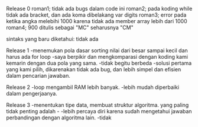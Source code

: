 Release 0
roman1; tidak ada bugs dalam code ini
roman2; pada koding while tidak ada bracket, dan ada koma dibelakang var digits
roman3; error pada ketika angka melebihi 1000 karena tidak ada member array lebih dari 1000
roman4; 900 ditulis sebagai "MC" seharusnya "CM"

sintaks yang baru diketahui: tidak ada

Release 1
-menemukan pola dasar sorting nilai dari besar sampai kecil dan harus ada for loop
-saya berpikir dan mengkomparasi dengan koding kami kemarin dengan dua pola yang sama.
-tidak begitu berbeda
-solusi pertama yang kami pilih, dikarenakan tidak ada bug, dan lebih simpel dan efisien dalam pencarian jawaban.

Release 2
-loop mengambil RAM lebih banyak.
-lebih mudah diperbaiki dalam pengerjaanya.

Release 3
-menentukan tipe data, membuat struktur algoritma. yang paling tidak penting adalah -
-lebih percaya diri karena sudah mengetahui jawaban perbandingan dengan algoritma lain.
-tidak
